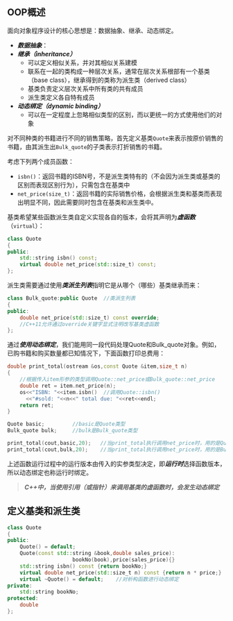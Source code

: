 ## OOP概述

面向对象程序设计的核心思想是：数据抽象、继承、动态绑定。

* ***数据抽象***：
* ***继承（inheritance）***
    * 可以定义相似关系，并对其相似关系建模
    * 联系在一起的类构成一种层次关系，通常在层次关系根部有一个基类（base class），继承得到的类称为派生类（derived class）
    * 基类负责定义层次关系中所有类的共有成员
    * 派生类定义各自特有成员
* ***动态绑定（dynamic binding）***
    * 可以在一定程度上忽略相似类型的区别，而以更统一的方式使用他们的对象



对不同种类的书籍进行不同的销售策略，首先定义基类`Quote`来表示按原价销售的书籍，由其派生出`Bulk_quote`的子类表示打折销售的书籍。

考虑下列两个成员函数：

* `isbn()`：返回书籍的ISBN号，不是派生类特有的（不会因为派生类或基类的区别而表现区别行为），只需包含在基类中
* `net_price(size_t)`：返回书籍的实际销售价格，会根据派生类和基类而表现出明显不同，因此需要同时包含在基类和派生类中。



基类希望某些函数派生类自定义实现各自的版本，会将其声明为***虚函数***（`virtual`）：

```c++
class Quote
{
public:
    std::string isbn() const;
    virtual double net_price(std::size_t) const;
};
```



派生类需要通过使用***类派生列表***指明它是从哪个（哪些）基类继承而来：

```c++
class Bulk_quote:public Quote  //类派生列表
{
public:
    double net_price(std::size_t) const override;  
    //C++11允许通过override关键字显式注明改写基类虚函数
};
```



通过***使用动态绑定***，我们能用同一段代码处理Quote和Bulk_quote对象。例如，已购书籍和购买数量都已知情况下，下面函数打印总费用：

```C++
double print_total(ostream &os,const Quote &item,size_t n)
{
    //根据传入item形参的类型调用Quote::net_price或Bulk_quote::net_price
    double ret = item.net_price(n);
    os<<"ISBN: "<<item.isbn()  //调用Quote::isbn()
      <<"#sold: "<<n<<" total due: "<<ret<<endl;
    return ret;
}

Quote basic;         //basic是Quote类型
Bulk_quote bulk;     //bulk是Bulk_quote类型

print_total(cout,basic,20);   //当print_total执行调用net_price时，用的是Quote版本net_price
print_total(cout,bulk,20);    //当print_total执行调用net_price时，用的是Bulk_quote版本net_price
```

上述函数运行过程中的运行版本由传入的实参类型决定，即***运行时***选择函数版本，所以动态绑定也称运行时绑定。

> ***C++中，当使用引用（或指针）来调用基类的虚函数时，会发生动态绑定***



## 定义基类和派生类

```C++
class Quote
{
public:
    Quote() = default;
    Quote(const std::string &book,double sales_price):
                     bookNo(book),price(sales_price){}
    std::string isbn() const {return bookNo;}
    virtual double net_price(std::size_t n) const {return n * price;}
    virtual ~Quote() = default;    //对析构函数进行动态绑定
private:
    std::string bookNo;
protected:
    double
};
```

